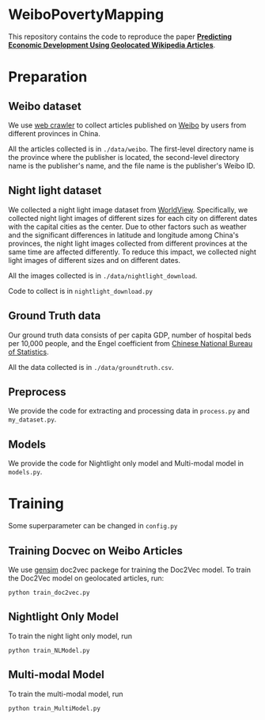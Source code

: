 # WeiboPovertyMapping
This repository contains the code to reproduce the paper [__Predicting Economic Development Using Geolocated Wikipedia Articles__](https://dl.acm.org/citation.cfm?doid=3292500.3330784).

# Preparation

## Weibo dataset
We use [web crawler](https://github.com/dataabc/weiboSpider) to collect articles published on [Weibo](https://weibo.com/) by users from different provinces in China.  

All the articles collected is in `./data/weibo`. The first-level directory name is the province where the publisher is located, the second-level directory name is the publisher's name, and the file name is the publisher's Weibo ID.

## Night light dataset
We collected a night light image dataset from [WorldView](https://worldview.earthdata.nasa.gov/). Specifically, we collected night light images of different sizes for each city on different dates with the capital cities as the center. Due to other factors such as weather and the significant differences in latitude and longitude among China's provinces, the night light images collected from different provinces at the same time are affected differently. To reduce this impact, we collected night light images of different sizes and on different dates.
 
All the images collected is in `./data/nightlight_download`.

Code to collect is in `nightlight_download.py`

## Ground Truth data
Our ground truth data consists of per capita GDP, number of hospital beds per 10,000 people, and the Engel coefficient from [Chinese National Bureau of Statistics](https://data.stats.gov.cn/).

All the data collected is in `./data/groundtruth.csv`.

## Preprocess
We provide the code for extracting and processing data in `process.py` and `my_dataset.py`.

## Models
We provide the code for Nightlight only model and Multi-modal model in `models.py`.

# Training
Some superparameter can be changed in `config.py`

## Training Docvec on Weibo Articles
We use [gensim](https://radimrehurek.com/gensim/models/doc2vec.html) doc2vec packege for training the Doc2Vec model. To train the Doc2Vec model on geolocated articles, run:

```
python train_doc2vec.py
```

## Nightlight Only Model
To train the night light only model, run

```
python train_NLModel.py
```

## Multi-modal Model
To train the multi-modal model, run

```
python train_MultiModel.py
```

